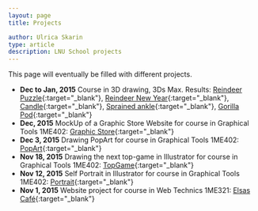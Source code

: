```yaml
---
layout: page
title: Projects

author: Ulrica Skarin
type: article
description: LNU School projects 
---
```


This page will eventually be filled with different projects.

- **Dec to Jan, 2015** Course in 3D drawing, 3Ds Max. Results:
[Reindeer Puzzle](http://ulricaskarin.com/puzzle.php){:target="_blank"}, [Reindeer New Year](http://ulricaskarin.com/reindeers.php){:target="_blank"}, 
 [Candle](http://ulricaskarin.com/candle.php){:target="_blank"}, [Sprained ankle](http://ulricaskarin.com/ankle.php){:target="_blank"},
 [Gorilla Pod](http://ulricaskarin.com/gorilla_pod.php){:target="_blank"}
- **Dec, 2015** MockUp of a Graphic Store Website for course in Graphical Tools 1ME402: [Graphic Store](http://ulricaskarin.com/graphic_store.php){:target="_blank"}
- **Dec 3, 2015** Drawing PopArt for course in Graphical Tools 1ME402: [PopArt](http://ulricaskarin.com/pop_art.php){:target="_blank"}
- **Nov 18, 2015** Drawing the next top-game in Illustrator for course in Graphical Tools 1ME402: [TopGame](http://ulricaskarin.com/top_game.php){:target="_blank"}
- **Nov 12, 2015** Self Portrait in Illustrator for course in Graphical Tools 1ME402: [Portrait](http://ulricaskarin.com/self_portrait.php){:target="_blank"}
- **Nov 1, 2015** Website project for course in Web Technics 1ME321: [Elsas Café](http://ulricaskarin.com/u3/index.html){:target="_blank"}
